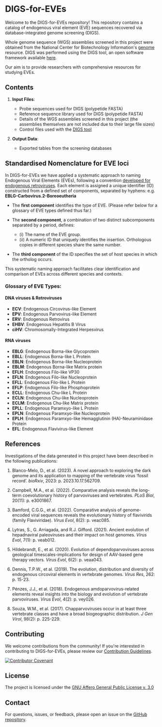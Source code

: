 # DIGS-for-EVEs

Welcome to the DIGS-for-EVEs repository! This repository contains a catalog of endogenous viral element (EVE) sequences recovered via database-integrated genome screening (DIGS). 

Whole genome sequence (WGS) assemblies screened in this project were obtained from the National Center for Biotechnology Information's [genome](https://www.ncbi.nlm.nih.gov/genome/) resource. DIGS was performed using the DIGS tool, an open software framework available [here](https://giffordlabcvr.github.io/DIGS-tool/). 

Our aim is to provide researchers with comprehensive resources for studying EVEs. 

## Contents

1. **Input Files**:
    - Probe sequences used for DIGS (polypetide FASTA)
    - Reference sequence library used for DIGS (polypetide FASTA)
    - Details of the WGS assemblies screened in this project (the assemblies themselves are not included due to their large file sizes)
    - Control files used with the [DIGS tool](https://giffordlabcvr.github.io/DIGS-tool/)

2. **Output Data**: 
    - Exported tables from the screening databases

## Standardised Nomenclature for EVE loci

In DIGS-for-EVEs we have applied a systematic approach to naming Endogenous Viral Elements (EVEs), following a convention [developed for endogenous retroviruses](https://doi.org/10.1186/s12977-018-0442-1). Each element is assigned a unique identifier (ID) constructed from a defined set of components, separated by hyphens: e.g. **EBLG-Carbovirus.2-Boreoeutheria**


- The **first component** identifies the type of EVE. (Please refer below for a glossary of EVE types defined thus far.)

- The **second component**, a combination of two distinct subcomponents separated by a period, defines:
  - (i) The name of the EVE group.
  - (ii) A numeric ID that uniquely identifies the insertion. Orthologous copies in different species share the same number.

- The **third component** of the ID specifies the set of host species in which the ortholog occurs.

This systematic naming approach facilitates clear identification and comparison of EVEs across different species and contexts.

### Glossary of EVE Types:

#### DNA viruses & Retroviruses

- **ECV**: Endogenous Circovirus-like Element
- **EPV**: Endogenous Parvovirus-like Element
- **ERV**: Endogenous Retrovirus
- **EHBV**: Endogenous Hepatitis B Virus
- **ciHV**: Chromosomally-Integrated Herpesvirus

#### RNA viruses

- **EBLG**: Endogenous Borna-like Glycoprotein
- **EBLL**: Endogenous Borna-like L Protein
- **EBLN**: Endogenous Borna-like Nucleoprotein
- **EBLM**: Endogenous Borna-like Matrix protein
- **EFLH**: Endogenous Filo-like VP30
- **EFLN**: Endogenous Filo-like Nucleoprotein
- **EFLL**: Endogenous Filo-like L Protein
- **EFLP**: Endogenous Filo-like Phosphoprotein
- **ECLL**: Endogenous Chu-like L Protein
- **ECLN**: Endogenous Chu-like Nucleoprotein
- **ECLM**: Endogenous Chu-like Matrix protein
- **EPLL**: Endogenous Paramxyo-like L Protein
- **EPLN**: Endogenous Paramxyo-like Nucleoprotein
- **EPLH**: Endogenous Paramxyo-like Hemagglutinin (HA)-Neuraminidase Protein
- **EFL**: Endogenous Flavivirus-like Element

## References

Investigations of the data generated in this project have been described in the following publications:

1. Blanco-Melo, D., et al. (2023). A novel approach to exploring the dark genome and its application to mapping of the vertebrate virus ‘fossil record’. *bioRxiv*, 2023: p. 2023.10.17.562709.

2. Campbell, M.A., et al. (2022). Comparative analysis reveals the long-term coevolutionary history of parvoviruses and vertebrates. *PLoS Biol*, 20(11): p. e3001867.

3. Bamford, C.G.G., et al. (2022). Comparative analysis of genome-encoded viral sequences reveals the evolutionary history of flavivirids (family Flaviviridae). *Virus Evol*, 8(2): p. veac085.

4. Lytras, S., G. Arriagada, and R.J. Gifford. (2021). Ancient evolution of hepadnaviral paleoviruses and their impact on host genomes. *Virus Evol*, 7(1): p. veab012.

5. Hildebrandt, E., et al. (2020). Evolution of dependoparvoviruses across geological timescales-implications for design of AAV-based gene therapy vectors. *Virus Evol*, 6(2): p. veaa043.

6. Dennis, T.P.W., et al. (2019). The evolution, distribution and diversity of endogenous circoviral elements in vertebrate genomes. *Virus Res*, 262: p. 15-23.

7. Pénzes, J.J., et al. (2018). Endogenous amdoparvovirus-related elements reveal insights into the biology and evolution of vertebrate parvoviruses. *Virus Evol*, 4(2): p. vey026.

8. Souza, W.M., et al. (2017). Chapparvoviruses occur in at least three vertebrate classes and have a broad biogeographic distribution. *J Gen Virol*, 98(2): p. 225-229.


## Contributing

We welcome contributions from the community! If you're interested in contributing to DIGS-for-EVEs, please review our [Contribution Guidelines](./md/CONTRIBUTING.md).

[![Contributor Covenant](https://img.shields.io/badge/Contributor%20Covenant-2.1-4baaaa.svg)](./md/code_of_conduct.md) 

## License

The project is licensed under the [GNU Affero General Public License v. 3.0](https://www.gnu.org/licenses/agpl-3.0.en.html)

## Contact

For questions, issues, or feedback, please open an issue on the [GitHub repository](https://github.com/giffordlabcvr/DIGS-for-EVEs/issues).

